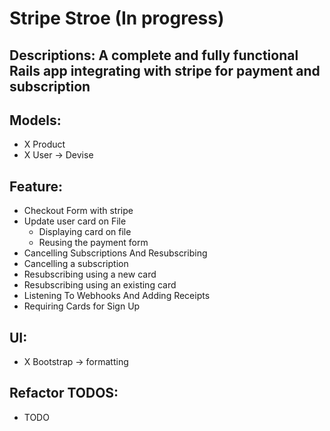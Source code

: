 # Stripe Stroe (In progress)

 ## Descriptions: A complete and fully functional Rails app integrating with stripe for payment and subscription 


## Models:
- X Product
- X User -> Devise

## Feature: 
- Checkout Form with stripe
- Update user card on File
  - Displaying card on file
  - Reusing the payment form
- Cancelling Subscriptions And Resubscribing
 - Cancelling a subscription
 - Resubscribing using a new card
 - Resubscribing using an existing card
- Listening To Webhooks And Adding Receipts
- Requiring Cards for Sign Up

## UI:
- X Bootstrap -> formatting


## Refactor TODOS:
- TODO